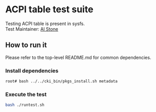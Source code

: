 # ACPI table test suite
Testing ACPI table is present in sysfs. \
Test Maintainer: [Al Stone](mailto:ahs3@redhat.com)


## How to run it
Please refer to the top-level README.md for common dependencies.

### Install dependencies
```bash
root# bash ../../cki_bin/pkgs_install.sh metadata
```

### Execute the test
```bash
bash ./runtest.sh
```
